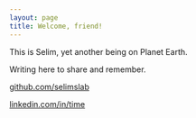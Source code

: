 ```yaml
---
layout: page
title: Welcome, friend!
---
```


This is Selim, yet another being on Planet Earth. 

Writing here to share and remember.

[github.com/selimslab](https://github.com/selimslab)

[linkedin.com/in/time](https://linkedin.com/in/time)